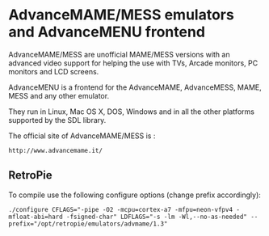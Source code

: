 AdvanceMAME/MESS emulators and AdvanceMENU frontend
===================================================

AdvanceMAME/MESS are unofficial MAME/MESS versions with an
advanced video support for helping the use with TVs, Arcade
monitors, PC monitors and LCD screens.

AdvanceMENU is a frontend for the AdvanceMAME, AdvanceMESS, MAME,
MESS and any other emulator.

They run in Linux, Mac OS X, DOS, Windows and in all the other
platforms supported by the SDL library.

The official site of AdvanceMAME/MESS is :

    http://www.advancemame.it/

RetroPie
--------
To compile use the following configure options (change prefix accordingly):
```shell
./configure CFLAGS="-pipe -O2 -mcpu=cortex-a7 -mfpu=neon-vfpv4 -mfloat-abi=hard -fsigned-char" LDFLAGS="-s -lm -Wl,--no-as-needed" --prefix="/opt/retropie/emulators/advmame/1.3"
```
